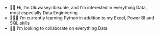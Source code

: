 - 👋🏾 Hi, I’m Oluwaseyi Ibikunle, and I'm interested in everything Data, most especially Data Engineering
- 🤹🏾‍♀️ I’m currently learning Python in addition to my Excel, Power BI and SQL skills
- 🤝🏾 I’m looking to collaborate on everything Data

<!---
ooibikunle/ooibikunle is a ✨ special ✨ repository because its `README.md` (this file) appears on your GitHub profile.
You can click the Preview link to take a look at your changes.
--->

